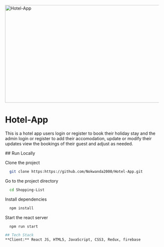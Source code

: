 <img src="https://socialify.git.ci/Nokwanda2000/Hotel-App/image?language=1&owner=1&name=1&stargazers=1&theme=Light" alt="Hotel-App" width="640" height="320" />
<h1> Hotel-App  </h1>
<p>This is a hotel app users login or register to book their holiday stay and the admin login or register to add their accomodation, update or modify their updates view the bookings of their guest and adjust as needed.</p>
## Run Locally

Clone the project
```bash
  git clone https:https://github.com/Nokwanda2000/Hotel-App.git
```

Go to the project directory
```bash
  cd Shopping-List
```

Install dependencies
```bash
  npm install
```

Start the react server
```bash
  npm run start

## Tech Stack
**Client:** React JS, HTML5, JavaScript, CSS3, Redux, firebase

